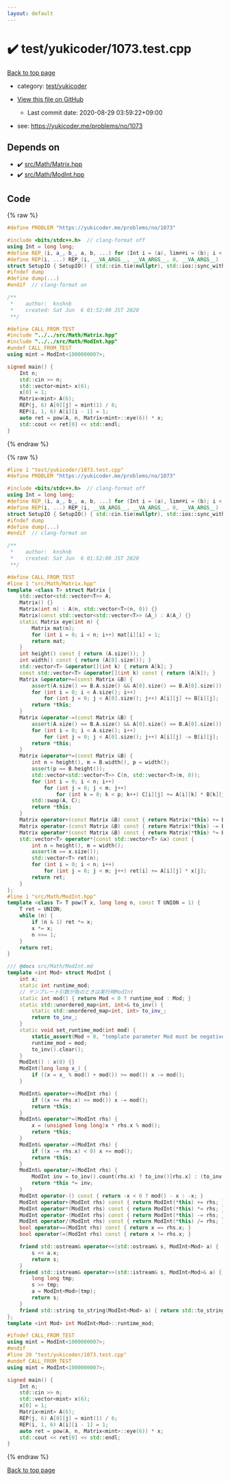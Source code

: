 ```yaml
---
layout: default
---
```


<!-- mathjax config similar to math.stackexchange -->
<script type="text/javascript" async
  src="https://cdnjs.cloudflare.com/ajax/libs/mathjax/2.7.5/MathJax.js?config=TeX-MML-AM_CHTML">
</script>
<script type="text/x-mathjax-config">
  MathJax.Hub.Config({
    TeX: { equationNumbers: { autoNumber: "AMS" }},
    tex2jax: {
      inlineMath: [ ['$','$'] ],
      processEscapes: true
    },
    "HTML-CSS": { matchFontHeight: false },
    displayAlign: "left",
    displayIndent: "2em"
  });
</script>

<script type="text/javascript" src="https://cdnjs.cloudflare.com/ajax/libs/jquery/3.4.1/jquery.min.js"></script>
<script src="https://cdn.jsdelivr.net/npm/jquery-balloon-js@1.1.2/jquery.balloon.min.js" integrity="sha256-ZEYs9VrgAeNuPvs15E39OsyOJaIkXEEt10fzxJ20+2I=" crossorigin="anonymous"></script>
<script type="text/javascript" src="../../../assets/js/copy-button.js"></script>
<link rel="stylesheet" href="../../../assets/css/copy-button.css" />


# :heavy_check_mark: test/yukicoder/1073.test.cpp

<a href="../../../index.html">Back to top page</a>

* category: <a href="../../../index.html#de60e5ba474ac43bf7562c10f5977e2d">test/yukicoder</a>
* <a href="{{ site.github.repository_url }}/blob/master/test/yukicoder/1073.test.cpp">View this file on GitHub</a>
    - Last commit date: 2020-08-29 03:59:22+09:00


* see: <a href="https://yukicoder.me/problems/no/1073">https://yukicoder.me/problems/no/1073</a>


## Depends on

* :heavy_check_mark: <a href="../../../library/src/Math/Matrix.hpp.html">src/Math/Matrix.hpp</a>
* :heavy_check_mark: <a href="../../../library/src/Math/ModInt.hpp.html">src/Math/ModInt.hpp</a>


## Code

<a id="unbundled"></a>
{% raw %}
```cpp
#define PROBLEM "https://yukicoder.me/problems/no/1073"

#include <bits/stdc++.h>  // clang-format off
using Int = long long;
#define REP_(i, a_, b_, a, b, ...) for (Int i = (a), lim##i = (b); i < lim##i; i++)
#define REP(i, ...) REP_(i, __VA_ARGS__, __VA_ARGS__, 0, __VA_ARGS__)
struct SetupIO { SetupIO() { std::cin.tie(nullptr), std::ios::sync_with_stdio(false), std::cout << std::fixed << std::setprecision(13); } } setup_io;
#ifndef dump
#define dump(...)
#endif  // clang-format on

/**
 *    author:  knshnb
 *    created: Sat Jun  6 01:52:00 JST 2020
 **/

#define CALL_FROM_TEST
#include "../../src/Math/Matrix.hpp"
#include "../../src/Math/ModInt.hpp"
#undef CALL_FROM_TEST
using mint = ModInt<1000000007>;

signed main() {
    Int n;
    std::cin >> n;
    std::vector<mint> x(6);
    x[0] = 1;
    Matrix<mint> A(6);
    REP(j, 6) A[0][j] = mint(1) / 6;
    REP(i, 1, 6) A[i][i - 1] = 1;
    auto ret = pow(A, n, Matrix<mint>::eye(6)) * x;
    std::cout << ret[0] << std::endl;
}

```
{% endraw %}

<a id="bundled"></a>
{% raw %}
```cpp
#line 1 "test/yukicoder/1073.test.cpp"
#define PROBLEM "https://yukicoder.me/problems/no/1073"

#include <bits/stdc++.h>  // clang-format off
using Int = long long;
#define REP_(i, a_, b_, a, b, ...) for (Int i = (a), lim##i = (b); i < lim##i; i++)
#define REP(i, ...) REP_(i, __VA_ARGS__, __VA_ARGS__, 0, __VA_ARGS__)
struct SetupIO { SetupIO() { std::cin.tie(nullptr), std::ios::sync_with_stdio(false), std::cout << std::fixed << std::setprecision(13); } } setup_io;
#ifndef dump
#define dump(...)
#endif  // clang-format on

/**
 *    author:  knshnb
 *    created: Sat Jun  6 01:52:00 JST 2020
 **/

#define CALL_FROM_TEST
#line 1 "src/Math/Matrix.hpp"
template <class T> struct Matrix {
    std::vector<std::vector<T>> A;
    Matrix() {}
    Matrix(int n) : A(n, std::vector<T>(n, 0)) {}
    Matrix(const std::vector<std::vector<T>> &A_) : A(A_) {}
    static Matrix eye(int n) {
        Matrix mat(n);
        for (int i = 0; i < n; i++) mat[i][i] = 1;
        return mat;
    }
    int height() const { return (A.size()); }
    int width() const { return (A[0].size()); }
    std::vector<T> &operator[](int k) { return A[k]; }
    const std::vector<T> &operator[](int k) const { return (A[k]); }
    Matrix &operator+=(const Matrix &B) {
        assert(A.size() == B.A.size() && A[0].size() == B.A[0].size());
        for (int i = 0; i < A.size(); i++)
            for (int j = 0; j < A[0].size(); j++) A[i][j] += B[i][j];
        return *this;
    }
    Matrix &operator-=(const Matrix &B) {
        assert(A.size() == B.A.size() && A[0].size() == B.A[0].size());
        for (int i = 0; i < A.size(); i++)
            for (int j = 0; j < A[0].size(); j++) A[i][j] -= B[i][j];
        return *this;
    }
    Matrix &operator*=(const Matrix &B) {
        int n = height(), m = B.width(), p = width();
        assert(p == B.height());
        std::vector<std::vector<T>> C(n, std::vector<T>(m, 0));
        for (int i = 0; i < n; i++)
            for (int j = 0; j < m; j++)
                for (int k = 0; k < p; k++) C[i][j] += A[i][k] * B[k][j];
        std::swap(A, C);
        return *this;
    }
    Matrix operator+(const Matrix &B) const { return Matrix(*this) += B; }
    Matrix operator-(const Matrix &B) const { return Matrix(*this) -= B; }
    Matrix operator*(const Matrix &B) const { return Matrix(*this) *= B; }
    std::vector<T> operator*(const std::vector<T> &x) const {
        int n = height(), m = width();
        assert(m == x.size());
        std::vector<T> ret(n);
        for (int i = 0; i < n; i++)
            for (int j = 0; j < m; j++) ret[i] += A[i][j] * x[j];
        return ret;
    }
};
#line 1 "src/Math/ModInt.hpp"
template <class T> T pow(T x, long long n, const T UNION = 1) {
    T ret = UNION;
    while (n) {
        if (n & 1) ret *= x;
        x *= x;
        n >>= 1;
    }
    return ret;
}

/// @docs src/Math/ModInt.md
template <int Mod> struct ModInt {
    int x;
    static int runtime_mod;
    // テンプレート引数が負のときは実行時ModInt
    static int mod() { return Mod < 0 ? runtime_mod : Mod; }
    static std::unordered_map<int, int>& to_inv() {
        static std::unordered_map<int, int> to_inv_;
        return to_inv_;
    }
    static void set_runtime_mod(int mod) {
        static_assert(Mod < 0, "template parameter Mod must be negative for runtime ModInt");
        runtime_mod = mod;
        to_inv().clear();
    }
    ModInt() : x(0) {}
    ModInt(long long x_) {
        if ((x = x_ % mod() + mod()) >= mod()) x -= mod();
    }

    ModInt& operator+=(ModInt rhs) {
        if ((x += rhs.x) >= mod()) x -= mod();
        return *this;
    }
    ModInt& operator*=(ModInt rhs) {
        x = (unsigned long long)x * rhs.x % mod();
        return *this;
    }
    ModInt& operator-=(ModInt rhs) {
        if ((x -= rhs.x) < 0) x += mod();
        return *this;
    }
    ModInt& operator/=(ModInt rhs) {
        ModInt inv = to_inv().count(rhs.x) ? to_inv()[rhs.x] : (to_inv()[rhs.x] = pow(rhs, mod() - 2).x);
        return *this *= inv;
    }
    ModInt operator-() const { return -x < 0 ? mod() - x : -x; }
    ModInt operator+(ModInt rhs) const { return ModInt(*this) += rhs; }
    ModInt operator*(ModInt rhs) const { return ModInt(*this) *= rhs; }
    ModInt operator-(ModInt rhs) const { return ModInt(*this) -= rhs; }
    ModInt operator/(ModInt rhs) const { return ModInt(*this) /= rhs; }
    bool operator==(ModInt rhs) const { return x == rhs.x; }
    bool operator!=(ModInt rhs) const { return x != rhs.x; }

    friend std::ostream& operator<<(std::ostream& s, ModInt<Mod> a) {
        s << a.x;
        return s;
    }
    friend std::istream& operator>>(std::istream& s, ModInt<Mod>& a) {
        long long tmp;
        s >> tmp;
        a = ModInt<Mod>(tmp);
        return s;
    }
    friend std::string to_string(ModInt<Mod> a) { return std::to_string(a.x); }
};
template <int Mod> int ModInt<Mod>::runtime_mod;

#ifndef CALL_FROM_TEST
using mint = ModInt<1000000007>;
#endif
#line 20 "test/yukicoder/1073.test.cpp"
#undef CALL_FROM_TEST
using mint = ModInt<1000000007>;

signed main() {
    Int n;
    std::cin >> n;
    std::vector<mint> x(6);
    x[0] = 1;
    Matrix<mint> A(6);
    REP(j, 6) A[0][j] = mint(1) / 6;
    REP(i, 1, 6) A[i][i - 1] = 1;
    auto ret = pow(A, n, Matrix<mint>::eye(6)) * x;
    std::cout << ret[0] << std::endl;
}

```
{% endraw %}

<a href="../../../index.html">Back to top page</a>

